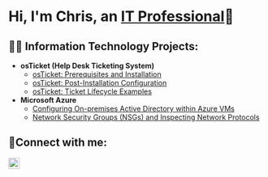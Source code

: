 <h1>Hi, I'm Chris, an <a href="https://linkedin.com/in/Josh">IT Professional</a>🙂</h1>

<h2>👨‍💻 Information Technology Projects:</h2>

- <b>osTicket (Help Desk Ticketing System)</b>
  - [osTicket: Prerequisites and Installation](https://github.com/cyberchris01/osticket-prereqs)
  - [osTicket: Post-Installation Configuration](https://github.com/cyberchris01/post-install-config)
  - [osTicket: Ticket Lifecycle Examples](https://github.com/cyberchris01/ticket-lifecycle)
- <b>Microsoft Azure</b>
  - [Configuring On-premises Active Directory within Azure VMs](https://github.com/cyberchris01/configure-ad)
  - [Network Security Groups (NSGs) and Inspecting Network Protocols](https://github.com/cyberchris01/azure-network-protocols)

<h2>🤳Connect with me:</h2>

[<img align="left" alt="Josh | LinkedIn" width="22px" src="https://cdn.jsdelivr.net/npm/simple-icons@v3/icons/linkedin.svg" />][linkedin]

[linkedin]: https://linkedin.com/in/Josh
